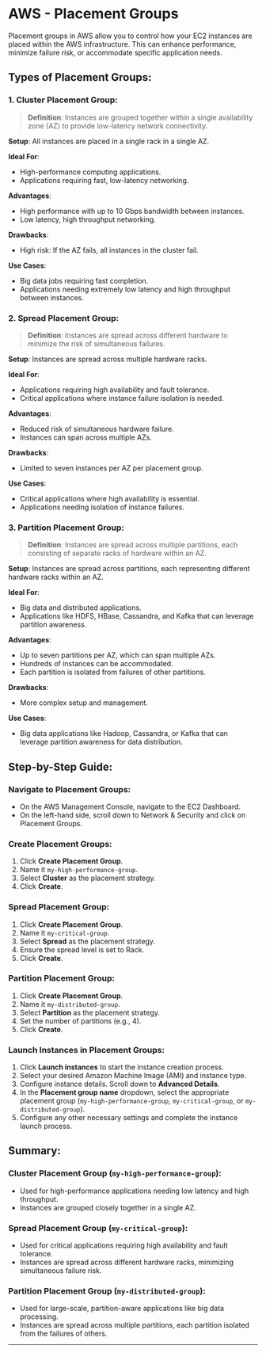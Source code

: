 # AWS - Placement Groups

Placement groups in AWS allow you to control how your EC2 instances are placed within the AWS infrastructure. This can enhance performance, minimize failure risk, or accommodate specific application needs.

## Types of Placement Groups:

### 1. Cluster Placement Group:

> **Definition**: Instances are grouped together within a single availability zone (AZ) to provide low-latency network connectivity.

**Setup**: All instances are placed in a single rack in a single AZ.

**Ideal For**:
- High-performance computing applications.
- Applications requiring fast, low-latency networking.

**Advantages**:
- High performance with up to 10 Gbps bandwidth between instances.
- Low latency, high throughput networking.

**Drawbacks**:
- High risk: If the AZ fails, all instances in the cluster fail.

**Use Cases**:
- Big data jobs requiring fast completion.
- Applications needing extremely low latency and high throughput between instances.

### 2. Spread Placement Group:

> **Definition**: Instances are spread across different hardware to minimize the risk of simultaneous failures.

**Setup**: Instances are spread across multiple hardware racks.

**Ideal For**:
- Applications requiring high availability and fault tolerance.
- Critical applications where instance failure isolation is needed.

**Advantages**:
- Reduced risk of simultaneous hardware failure.
- Instances can span across multiple AZs.

**Drawbacks**:
- Limited to seven instances per AZ per placement group.

**Use Cases**:
- Critical applications where high availability is essential.
- Applications needing isolation of instance failures.

### 3. Partition Placement Group:

> **Definition**: Instances are spread across multiple partitions, each consisting of separate racks of hardware within an AZ.

**Setup**: Instances are spread across partitions, each representing different hardware racks within an AZ.

**Ideal For**:
- Big data and distributed applications.
- Applications like HDFS, HBase, Cassandra, and Kafka that can leverage partition awareness.

**Advantages**:
- Up to seven partitions per AZ, which can span multiple AZs.
- Hundreds of instances can be accommodated.
- Each partition is isolated from failures of other partitions.

**Drawbacks**:
- More complex setup and management.

**Use Cases**:
- Big data applications like Hadoop, Cassandra, or Kafka that can leverage partition awareness for data distribution.

## Step-by-Step Guide:

### Navigate to Placement Groups:
- On the AWS Management Console, navigate to the EC2 Dashboard.
- On the left-hand side, scroll down to Network & Security and click on Placement Groups.

### Create Placement Groups:
1. Click **Create Placement Group**.
2. Name it `my-high-performance-group`.
3. Select **Cluster** as the placement strategy.
4. Click **Create**.

### Spread Placement Group:
1. Click **Create Placement Group**.
2. Name it `my-critical-group`.
3. Select **Spread** as the placement strategy.
4. Ensure the spread level is set to Rack.
5. Click **Create**.

### Partition Placement Group:
1. Click **Create Placement Group**.
2. Name it `my-distributed-group`.
3. Select **Partition** as the placement strategy.
4. Set the number of partitions (e.g., 4).
5. Click **Create**.

### Launch Instances in Placement Groups:
1. Click **Launch instances** to start the instance creation process.
2. Select your desired Amazon Machine Image (AMI) and instance type.
3. Configure instance details. Scroll down to **Advanced Details**.
4. In the **Placement group name** dropdown, select the appropriate placement group (`my-high-performance-group`, `my-critical-group`, or `my-distributed-group`).
5. Configure any other necessary settings and complete the instance launch process.

## Summary:

### Cluster Placement Group (`my-high-performance-group`):
- Used for high-performance applications needing low latency and high throughput.
- Instances are grouped closely together in a single AZ.

### Spread Placement Group (`my-critical-group`):
- Used for critical applications requiring high availability and fault tolerance.
- Instances are spread across different hardware racks, minimizing simultaneous failure risk.

### Partition Placement Group (`my-distributed-group`):
- Used for large-scale, partition-aware applications like big data processing.
- Instances are spread across multiple partitions, each partition isolated from the failures of others.

---
